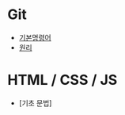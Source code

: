 # Git

   - [기본명령어](https://github.com/Whoknow77/StudyNote/blob/master/Git/command.md)
   - [원리](https://github.com/Whoknow77/StudyNote/blob/master/Git/gistory.md)

# HTML / CSS / JS

   - [기초 문법] 